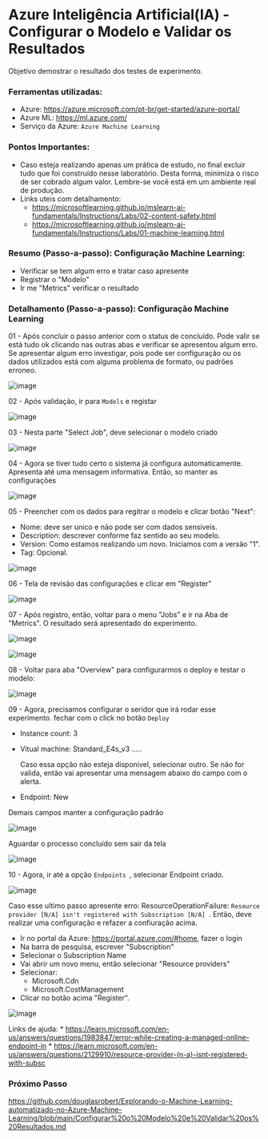 # Azure Inteligência Artificial(IA) - Configurar o Modelo e Validar os Resultados
Objetivo demostrar o resultado dos testes de experimento.

### Ferramentas utilizadas:

- Azure: https://azure.microsoft.com/pt-br/get-started/azure-portal/
- Azure ML: https://ml.azure.com/
- Serviço da Azure: ``` Azure Machine Learning ```

### Pontos Importantes:

 - Caso esteja realizando apenas um prática de estudo, no final excluir tudo que foi construído nesse laboratório. Desta forma, minimiza o risco de ser cobrado algum valor. Lembre-se você está em um ambiente real de produção.
 - Links uteis com detalhamento:
    * https://microsoftlearning.github.io/mslearn-ai-fundamentals/Instructions/Labs/02-content-safety.html
    * https://microsoftlearning.github.io/mslearn-ai-fundamentals/Instructions/Labs/01-machine-learning.html

### Resumo (Passo-a-passo): Configuração Machine Learning:

 - Verificar se tem algum erro e tratar caso apresente
 - Registrar o "Modelo"
 - Ir me "Metrics" verificar o resultado
   
### Detalhamento (Passo-a-passo): Configuração Machine Learning

01 - Após concluir o passo anterior com o status de concluído. Pode valir se está tudo ok clicando nas outras abas e verificar se apresentou algum erro. Se apresentar algum erro investigar, pois pode ser configuração ou os dados utilizados está com alguma problema de formato, ou padrões erroneo.

![image](https://github.com/user-attachments/assets/47923b9c-424f-4faf-b0d6-3c376c8623c0)

02 - Após validação, ir para ``` Models ``` e registar

![image](https://github.com/user-attachments/assets/e8a46d45-dd9f-4156-88a6-27f1ced7dd5f)

03 - Nesta parte "Select Job", deve selecionar o modelo criado

![image](https://github.com/user-attachments/assets/2f352779-7463-4ed7-9551-d6957a7a6eef)

04 - Agora se tiver tudo certo o sistema já configura automaticamente. Apresenta até uma mensagem informativa. Então, so manter as configurações

![image](https://github.com/user-attachments/assets/1c25ff4a-3cb9-4070-8ea2-86ae4596d19c)

05 - Preencher com os dados para regitrar o modelo e clicar botão "Next":
   * Nome: deve ser unico e não pode ser com dados sensiveis.
   * Description: descrever conforme faz sentido ao seu modelo.
   * Version: Como estamos realizando um novo. Iniciamos com a versão "1".
   * Tag: Opcional.
   
   ![image](https://github.com/user-attachments/assets/d0add228-6c50-49ec-9e0c-affad3ca8373)

06 - Tela de revisão das configurações e clicar em "Register"

![image](https://github.com/user-attachments/assets/68198c9c-fe04-4174-ba4a-34ee4875a7b7)

07 - Após registro, então, voltar para o menu "Jobs" e ir na Aba de "Metrics". O resultado será apresentado do experimento.

![image](https://github.com/user-attachments/assets/b8c3e375-a375-4565-98e1-6a7bd7607704)

![image](https://github.com/user-attachments/assets/6e2796b9-b521-459d-b048-b1c17750d476)

08 - Voltar para aba "Overview" para configurarmos o deploy e testar o modelo:

![image](https://github.com/user-attachments/assets/238ce396-d4f7-4d7e-a426-dfe91549e612)

09 - Agora, precisamos configurar o seridor que irá rodar esse experimento. fechar com o click no botão ``` Deploy  ```
   * Instance count: 3
   * Vitual machine: Standard_E4s_v3 .....

     Caso essa opção não esteja disponivel, selecionar outro. Se não for valida, então vai apresentar uma mensagem abaixo do campo com o alerta.
   * Endpoint: New
     
   Demais campos manter a configuração padrão

![image](https://github.com/user-attachments/assets/c9486ea4-2b02-43db-a848-606e0cb534e2)

Aguardar o processo concluído sem sair da tela

![image](https://github.com/user-attachments/assets/e1e80e90-41f7-433a-9c7a-97cb9c1f2d60)

10 - Agora, ir até a opção ``` Endpoints  ```, selecionar Endpoint criado.

![image](https://github.com/user-attachments/assets/15833d77-a85e-44fc-8c3b-cd25fa15a9d4)

Caso esse ultimo passo apresente erro: ResourceOperationFailure: ``` Resource provider [N/A] isn't registered with Subscription [N/A]  ```. Então, deve realizar uma configuração e refazer a confiuração acima.

   * Ir no portal da Azure: https://portal.azure.com/#home, fazer o login
   * Na barra de pesquisa, escrever "Subscription"
   * Selecionar o Subscription Name
   * Vai abrir um novo menu, então selecionar "Resource providers"
   * Selecionar:
      * Microsoft.Cdn
      * Microsoft.CostManagement
   * Clicar no botão acima "Register".
   
   ![image](https://github.com/user-attachments/assets/79e279f1-96a9-4301-978a-71128c464908)

   Links de ajuda: 
     * https://learn.microsoft.com/en-us/answers/questions/1983847/error-while-creating-a-managed-online-endpoint-in
     * https://learn.microsoft.com/en-us/answers/questions/2129910/resource-provider-(n-a)-isnt-registered-with-subsc

### Próximo Passo

https://github.com/douglasrobert/Explorando-o-Machine-Learning-automatizado-no-Azure-Machine-Learning/blob/main/Configurar%20o%20Modelo%20e%20Validar%20os%20Resultados.md



